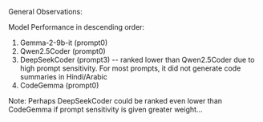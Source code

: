 General Observations:

Model Performance in descending order:
1. Gemma-2-9b-it (prompt0)
2. Qwen2.5Coder (prompt0)
3. DeepSeekCoder (prompt3) -- ranked lower than Qwen2.5Coder due to high prompt sensitivity. For most prompts, it did not generate code summaries in Hindi/Arabic 
4. CodeGemma (prompt0)


Note: Perhaps DeepSeekCoder could be ranked even lower than CodeGemma if prompt sensitivity is given greater weight...
